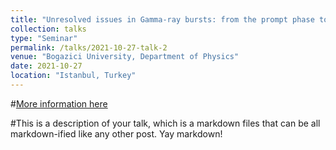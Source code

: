 ```yaml
---
title: "Unresolved issues in Gamma-ray bursts: from the prompt phase to the afterglow"
collection: talks
type: "Seminar"
permalink: /talks/2021-10-27-talk-2
venue: "Bogazici University, Department of Physics"
date: 2021-10-27
location: "Istanbul, Turkey"
---
```


#[More information here](http://example2.com)

#This is a description of your talk, which is a markdown files that can be all markdown-ified like any other post. Yay markdown!
